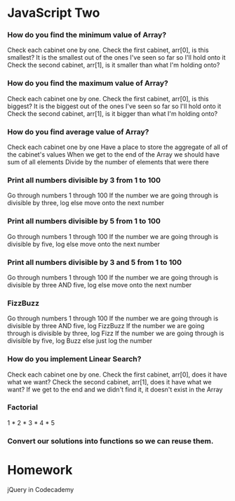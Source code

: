 # JavaScript Two

### How do you find the minimum value of Array?
Check each cabinet one by one.
Check the first cabinet, arr[0], is this smallest?
It is the smallest out of the ones I've seen so far so I'll hold onto it
Check the second cabinet, arr[1], is it smaller than what I'm holding onto?

### How do you find the maximum value of Array?
Check each cabinet one by one.
Check the first cabinet, arr[0], is this biggest?
It is the biggest out of the ones I've seen so far so I'll hold onto it
Check the second cabinet, arr[1], is it bigger than what I'm holding onto?

### How do you find average value of Array?
Check each cabinet one by one
Have a place to store the aggregate of all of the cabinet's values
When we get to the end of the Array we should have sum of all elements
Divide by the number of elements that were there

### Print all numbers divisible by 3 from 1 to 100
Go through numbers 1 through 100
If the number we are going through is divisible by three, log
else move onto the next number

### Print all numbers divisible by 5 from 1 to 100
Go through numbers 1 through 100
If the number we are going through is divisible by five, log
else move onto the next number

### Print all numbers divisible by 3 and 5 from 1 to 100
Go through numbers 1 through 100
If the number we are going through is divisible by three AND five, log
else move onto the next number

### FizzBuzz
Go through numbers 1 through 100
If the number we are going through is divisible by three AND five, log FizzBuzz
If the number we are going through is divisible by three, log Fizz
If the number we are going through is divisible by five, log Buzz
else just log the number

### How do you implement Linear Search?
Check each cabinet one by one.
Check the first cabinet, arr[0], does it have what we want?
Check the second cabinet, arr[1], does it have what we want?
If we get to the end and we didn't find it, it doesn't exist in the Array

### Factorial
1 * 2 * 3 * 4 * 5

### Convert our solutions into functions so we can reuse them.

# Homework
jQuery in Codecademy
